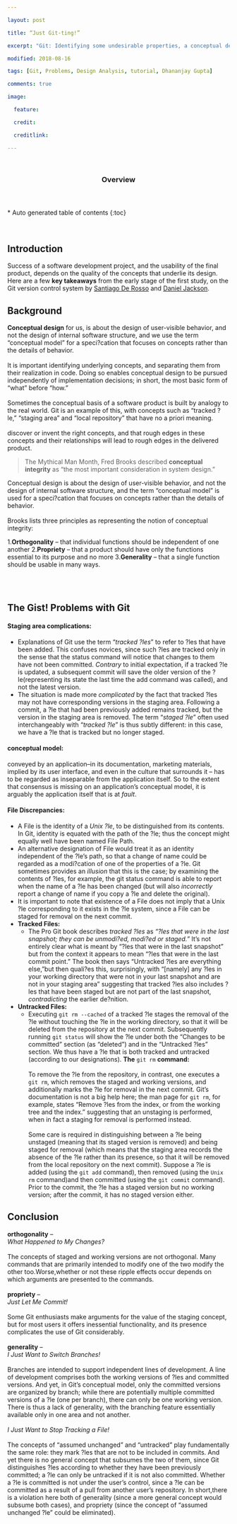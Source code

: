 ```yaml
---

layout: post

title: “Just Git-ting!”

excerpt: "Git: Identifying some undesirable properties, a conceptual design analysis "

modified: 2018-08-16

tags: [Git, Problems, Design Analysis, tutorial, Dhananjay Gupta]

comments: true

image:

  feature: 

  credit: 

  creditlink: 

---
```


 

<section id="table-of-contents" class="toc">
  <header>
    <h3>Overview</h3>
  </header>
<div id="drawer" markdown="1">
*  Auto generated table of contents
{:toc}
</div>
</section><!-- /#table-of-contents -->

 

Introduction
------------

Success of a software development project, and the usability of the final product, depends on the quality of the concepts that underlie its design. Here are a few **key takeaways** from the early stage of the first study, on the Git version control system by [Santiago De Rosso](https://spderosso.github.io/) and [Daniel Jackson](https://en.wikipedia.org/wiki/Daniel_Jackson_(computer_scientist)).

Background
----------

**Conceptual design** for us, is about the design of user-visible behavior, and not the design of internal software structure, and we use the term “conceptual model” for a speci?cation that focuses on concepts rather than the details of behavior. <br/><br/>
It is important identifying underlying concepts, and separating them from their realization in code. Doing so enables conceptual design to be pursued independently of implementation decisions; in short, the most basic form of “what” before “how.” <br/><br/>
Sometimes the conceptual basis of a software product is built by analogy to the real world. Git is an example of this, with concepts such as “tracked ?le,” “staging area” and “local repository” that have no a priori meaning. <br/><br/>
discover or invent the right concepts, and that rough edges in these concepts and their relationships will lead to rough edges in the delivered product.


>   The Mythical Man Month, Fred Brooks described **conceptual integrity** as “the most important consideration in system design.”


Conceptual design is about the design of user-visible behavior, and not the design of internal software structure, and the term “conceptual model” is used for a speci?cation that focuses on concepts rather than the details of behavior. <br/><br/>
Brooks lists three principles as representing the notion of conceptual integrity: 

1.**Orthogonality** – that individual functions should be independent of one another
2.**Propriety** – that a product should have only the functions essential to its purpose and no more
3.**Generality** – that a single function should be usable in many ways.

<br/><br/>

The Gist! Problems with Git
---------------------------

#### Staging area complications:
- Explanations of Git use the term “*tracked ?les*” to refer to ?les that have been added. This confuses novices, since such ?les are tracked only in the sense that the status command will notice that changes to them have not been committed. *Contrary* to initial expectation, if a tracked ?le is updated, a subsequent commit will save the older version of the ?le(representing its state the last time the add command was called), and not the latest version.
- The situation is made more *complicated* by the fact that tracked ?les may not have corresponding versions in the staging area. Following a commit, a ?le that had been previously added remains tracked, but the version in the staging area is removed. The term “*staged ?le*” often used interchangeably with “*tracked ?le*” is thus subtly different: in this case, we have a ?le that is tracked but no longer staged.
#### conceptual model:
conveyed by an application–in its documentation, marketing materials, implied by its user interface, and even in the culture that surrounds it – has to be regarded as inseparable from the application itself. So to the extent that consensus is missing on an application’s conceptual model, it is arguably the application itself that is at *fault*. 
#### File Discrepancies:
+ A File is the identity of a *Unix ?le*, to be distinguished from its contents. In Git, identity is equated with the path of the ?le; thus the concept might equally well have been named File Path.
+ An alternative designation of File would treat it as an identity independent of the ?le’s path, so that a change of name could be regarded as a modi?cation of one of the properties of a ?le. Git sometimes provides an *illusion* that this is the case; by examining the contents of ?les, for example, the git status command is able to report when the name of a ?le has been changed (but will also *incorrectly* report a change of name if you copy a ?le and delete the original).
+ It is important to note that existence of a File does not imply that a Unix ?le corresponding to it exists in the ?le system, since a File can be staged for removal on the next commit.
+ **Tracked Files:**
  - The Pro Git book describes *tracked ?les* as *“?les that were in the last snapshot; they can be unmodi?ed, modi?ed or staged.”* It’s not entirely clear what is meant by “?les that were in the last snapshot” but from the context it appears to mean “?les that were in the last commit point.” The book then says “Untracked ?les are everything else,”but then quali?es this, surprisingly, with “[namely] any ?les in your working directory that were not in your last snapshot and are not in your staging area” suggesting that tracked ?les also includes ?les that have been staged but are not part of the last snapshot, *contradicting* the earlier de?nition.
+ **Untracked Files:**
  - Executing `git rm --cached` of a tracked ?le stages the removal of the ?le without touching the ?le in the working directory, so that it will be deleted from the repository at the next commit. Subsequently running `git status` will show the ?le under both the “Changes to be committed” section (as “deleted”) and in the “Untracked ?les” section. We thus have a ?le that is both tracked and untracked (according to our designations).
**The** `git rm` **command:** <br/><br/>
To remove the ?le from the repository, in contrast, one executes a `git rm`, which removes the staged and working versions, and additionally marks the ?le for removal in the next commit. Git’s documentation is not a big help here; the man page for `git rm`, for example, states “Remove ?les from the index, or from the working tree and the index.” suggesting that an unstaging is performed, when in fact a staging for removal is performed instead. <br/><br/>
Some care is required in distinguishing between a ?le being unstaged (meaning that its staged version is removed) and being staged for removal (which means that the staging area records the absence of the ?le rather than its presence, so that it will be removed from the local repository on the next commit). Suppose a ?le is added (using the `git add` command), then removed (using the `Unix rm` command)and then committed (using the `git commit` command). Prior to the commit, the ?le has a staged version but no working version; after the commit, it has no staged version either.      

Conclusion
----------

**orthogonality** – <br/>
*What Happened to My Changes?* <br/><br/>
The concepts of staged and working versions are not orthogonal. Many commands that are primarily intended to modify one of the two modify the other too.Worse,whether or not these ripple effects occur depends on which arguments are presented to the commands. <br/><br/> 
**propriety** – <br/> 
*Just Let Me Commit!* <br/><br/> 
Some Git enthusiasts make arguments for the value of the staging concept, but for most users it offers inessential functionality, and its presence complicates the use of Git considerably. <br/><br/>
**generality** – <br/>
*I Just Want to Switch Branches!* <br/><br/>
Branches are intended to support independent lines of development. A line of development comprises both the working versions of ?les and committed versions. And yet, in Git’s conceptual model, only the committed versions are organized by branch; while there are potentially multiple committed versions of a ?le (one per branch), there can only be one working version. There is thus a lack of generality, with the branching feature essentially available only in one area and not another. <br/><br/> 
*I Just Want to Stop Tracking a File!* <br/><br/>
The concepts of “assumed unchanged” and “untracked” play fundamentally the same role: they mark ?les that are not to be included in commits. And yet there is no general concept that subsumes the two of them, since Git distinguishes ?les according to whether they have been previously committed; a ?le can only be untracked if it is not also committed. Whether a ?le is committed is not under the user’s control, since a ?le can be committed as a result of a pull from another user’s repository. In short,there is a violation here both of generality (since a more general concept would subsume both cases), and propriety (since the concept of “assumed unchanged ?le” could be eliminated).
